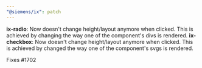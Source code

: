 ```yaml
---
"@siemens/ix": patch
---
```


__ix-radio__: Now doesn't change height/layout anymore when clicked. This is achieved by changing the way one of the component's divs is rendered.
__ix-checkbox__: Now doesn't change height/layout anymore when clicked. This is achieved by changed the way one of the component's svgs is rendered.

Fixes #1702
